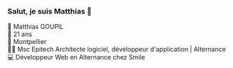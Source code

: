 ### Salut, je suis Matthias 👋

👨 Matthias GOUPIL <br>
🎂 21 ans  <br>
📍 Montpellier <br>
🧑‍🎓 Msc Epitech Architecte logiciel, développeur d'application | Alternance <br>
💻 Développeur Web en Alternance chez Smile<br>
